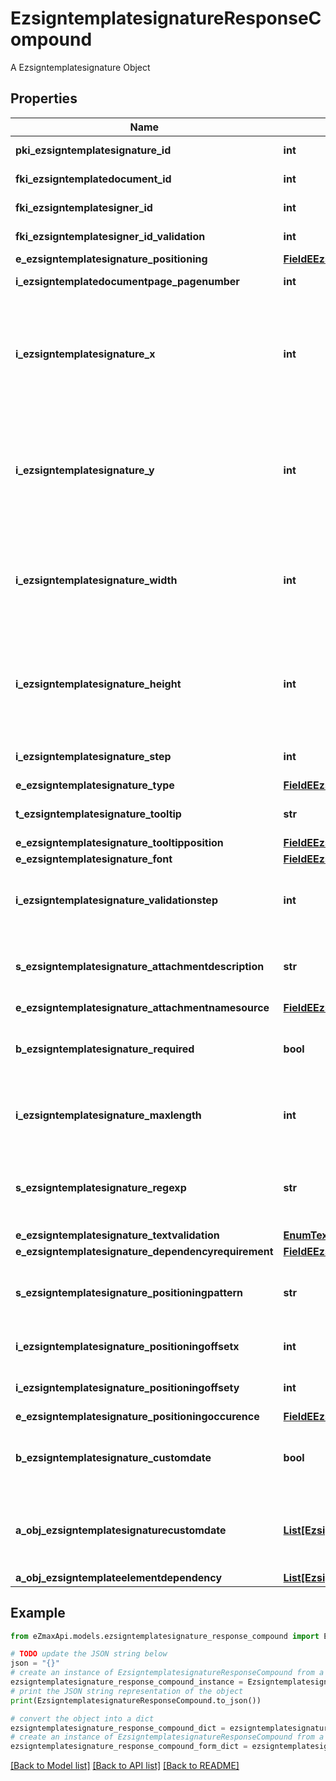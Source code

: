 # EzsigntemplatesignatureResponseCompound

A Ezsigntemplatesignature Object

## Properties

Name | Type | Description | Notes
------------ | ------------- | ------------- | -------------
**pki_ezsigntemplatesignature_id** | **int** | The unique ID of the Ezsigntemplatesignature | 
**fki_ezsigntemplatedocument_id** | **int** | The unique ID of the Ezsigntemplatedocument | 
**fki_ezsigntemplatesigner_id** | **int** | The unique ID of the Ezsigntemplatesigner | 
**fki_ezsigntemplatesigner_id_validation** | **int** | The unique ID of the Ezsigntemplatesigner | [optional] 
**e_ezsigntemplatesignature_positioning** | [**FieldEEzsigntemplatesignaturePositioning**](FieldEEzsigntemplatesignaturePositioning.md) |  | [optional] 
**i_ezsigntemplatedocumentpage_pagenumber** | **int** | The page number in the Ezsigntemplatedocument | 
**i_ezsigntemplatesignature_x** | **int** | The X coordinate (Horizontal) where to put the Ezsigntemplatesignature on the page.  Coordinate is calculated at 100dpi (dot per inch). So for example, if you want to put the Ezsigntemplatesignature 2 inches from the left border of the page, you would use \&quot;200\&quot; for the X coordinate. | [optional] 
**i_ezsigntemplatesignature_y** | **int** | The Y coordinate (Vertical) where to put the Ezsigntemplatesignature on the page.  Coordinate is calculated at 100dpi (dot per inch). So for example, if you want to put the Ezsigntemplatesignature 3 inches from the top border of the page, you would use \&quot;300\&quot; for the Y coordinate. | [optional] 
**i_ezsigntemplatesignature_width** | **int** | The width of the Ezsigntemplatesignature.  Size is calculated at 100dpi (dot per inch). So for example, if you want the Ezsigntemplatesignature to have a width of 2 inches, you would use \&quot;200\&quot; for the iEzsigntemplatesignatureWidth. | [optional] 
**i_ezsigntemplatesignature_height** | **int** | The height of the Ezsigntemplatesignature.  Size is calculated at 100dpi (dot per inch). So for example, if you want the Ezsigntemplatesignature to have an height of 2 inches, you would use \&quot;200\&quot; for the iEzsigntemplatesignatureHeight. | [optional] 
**i_ezsigntemplatesignature_step** | **int** | The step when the Ezsigntemplatesigner will be invited to sign | 
**e_ezsigntemplatesignature_type** | [**FieldEEzsigntemplatesignatureType**](FieldEEzsigntemplatesignatureType.md) |  | 
**t_ezsigntemplatesignature_tooltip** | **str** | A tooltip that will be presented to Ezsigntemplatesigner about the Ezsigntemplatesignature | [optional] 
**e_ezsigntemplatesignature_tooltipposition** | [**FieldEEzsigntemplatesignatureTooltipposition**](FieldEEzsigntemplatesignatureTooltipposition.md) |  | [optional] 
**e_ezsigntemplatesignature_font** | [**FieldEEzsigntemplatesignatureFont**](FieldEEzsigntemplatesignatureFont.md) |  | [optional] 
**i_ezsigntemplatesignature_validationstep** | **int** | The step when the Ezsigntemplatesigner will be invited to validate the Ezsigntemplatesignature of eEzsigntemplatesignatureType Attachments | [optional] 
**s_ezsigntemplatesignature_attachmentdescription** | **str** | The description attached to the attachment name added in Ezsigntemplatesignature of eEzsigntemplatesignatureType Attachments | [optional] 
**e_ezsigntemplatesignature_attachmentnamesource** | [**FieldEEzsigntemplatesignatureAttachmentnamesource**](FieldEEzsigntemplatesignatureAttachmentnamesource.md) |  | [optional] 
**b_ezsigntemplatesignature_required** | **bool** | Whether the Ezsigntemplatesignature is required or not. This field is relevant only with Ezsigntemplatesignature with eEzsigntemplatesignatureType &#x3D; Attachments. | [optional] 
**i_ezsigntemplatesignature_maxlength** | **int** | The maximum length for the value in the Ezsigntemplatesignature  This can only be set if eEzsigntemplatesignatureType is **FieldText** or **FieldTextarea** | [optional] 
**s_ezsigntemplatesignature_regexp** | **str** | A regular expression to indicate what values are acceptable for the Ezsigntemplatesignature.  This can only be set if eEzsigntemplatesignatureType is **Text** or **Textarea** | [optional] 
**e_ezsigntemplatesignature_textvalidation** | [**EnumTextvalidation**](EnumTextvalidation.md) |  | [optional] 
**e_ezsigntemplatesignature_dependencyrequirement** | [**FieldEEzsigntemplatesignatureDependencyrequirement**](FieldEEzsigntemplatesignatureDependencyrequirement.md) |  | [optional] 
**s_ezsigntemplatesignature_positioningpattern** | **str** | The string pattern to search for the positioning. **This is not a regexp**  This will be required if **eEzsigntemplatesignaturePositioning** is set to **PerCoordinates** | [optional] 
**i_ezsigntemplatesignature_positioningoffsetx** | **int** | The offset X  This will be required if **eEzsigntemplatesignaturePositioning** is set to **PerCoordinates** | [optional] 
**i_ezsigntemplatesignature_positioningoffsety** | **int** | The offset Y  This will be required if **eEzsigntemplatesignaturePositioning** is set to **PerCoordinates** | [optional] 
**e_ezsigntemplatesignature_positioningoccurence** | [**FieldEEzsigntemplatesignaturePositioningoccurence**](FieldEEzsigntemplatesignaturePositioningoccurence.md) |  | [optional] 
**b_ezsigntemplatesignature_customdate** | **bool** | Whether the Ezsigntemplatesignature has a custom date format or not. (Only possible when eEzsigntemplatesignatureType is **Name** or **Handwritten**) | [optional] 
**a_obj_ezsigntemplatesignaturecustomdate** | [**List[EzsigntemplatesignaturecustomdateResponseCompound]**](EzsigntemplatesignaturecustomdateResponseCompound.md) | An array of custom date blocks that will be filled at the time of signature.  Can only be used if bEzsigntemplatesignatureCustomdate is true.  Use an empty array if you don&#39;t want to have a date at all. | [optional] 
**a_obj_ezsigntemplateelementdependency** | [**List[EzsigntemplateelementdependencyResponseCompound]**](EzsigntemplateelementdependencyResponseCompound.md) |  | [optional] 

## Example

```python
from eZmaxApi.models.ezsigntemplatesignature_response_compound import EzsigntemplatesignatureResponseCompound

# TODO update the JSON string below
json = "{}"
# create an instance of EzsigntemplatesignatureResponseCompound from a JSON string
ezsigntemplatesignature_response_compound_instance = EzsigntemplatesignatureResponseCompound.from_json(json)
# print the JSON string representation of the object
print(EzsigntemplatesignatureResponseCompound.to_json())

# convert the object into a dict
ezsigntemplatesignature_response_compound_dict = ezsigntemplatesignature_response_compound_instance.to_dict()
# create an instance of EzsigntemplatesignatureResponseCompound from a dict
ezsigntemplatesignature_response_compound_form_dict = ezsigntemplatesignature_response_compound.from_dict(ezsigntemplatesignature_response_compound_dict)
```
[[Back to Model list]](../README.md#documentation-for-models) [[Back to API list]](../README.md#documentation-for-api-endpoints) [[Back to README]](../README.md)


